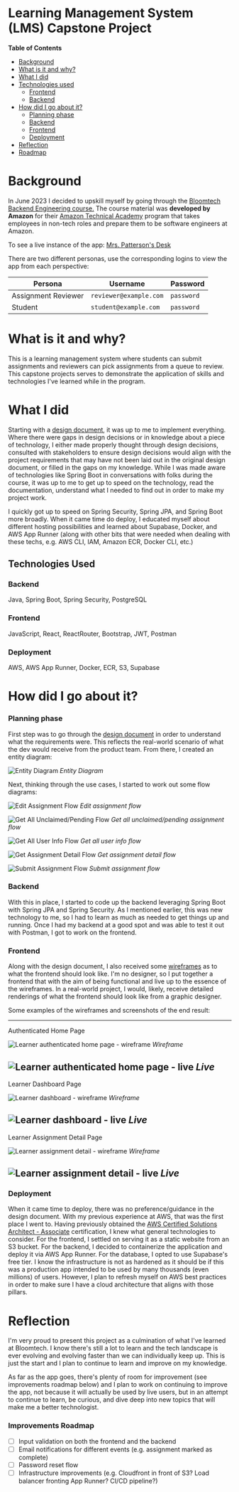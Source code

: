 # Learning Management System (LMS) Capstone Project
**Table of Contents**
- [Background](#background)
- [What is it and why?](#what-is-it-and-why)
- [What I did](#what-i-did)
- [Technologies used](#technologies-used)
  - [Frontend](#frontend)
  - [Backend](#backend)
- [How did I go about it?](#how-did-i-go-about-it)
  - [Planning phase](#planning-phase)
  - [Backend](#backend-1)
  - [Frontend](#frontend-1)
  - [Deployment](#deployment)
- [Reflection](#reflection)
- [Roadmap](#improvements-roadmap)


# Background
In June 2023 I decided to upskill myself by going through the
[Bloomtech Backend Engineering course.](https://www.bloomtech.com/courses/backend-development)
The course material was **developed by Amazon** for their
[Amazon Technical Academy](https://amazontechnicalacademy.com/) program that takes employees in
non-tech roles and prepare them to be software engineers at Amazon.

To see a live instance of the app: [Mrs. Patterson's Desk](http://mrs-pattersons-desk-front-end.s3-website.us-east-2.amazonaws.com/)

There are two different personas, use the corresponding logins to view the app from each perspective:

| Persona | Username             | Password |
|---------|----------------------|----------|
| Assignment Reviewer | `reviewer@example.com` | `password` |
| Student | `student@example.com`  | `password` |

# What is it and why?
This is a learning management system where students can submit assignments and reviewers can pick assignments from a queue
to review. This capstone projects serves to demonstrate the application of skills and technologies I've learned while 
in the program.

# What I did
Starting with a [design document](./documents/composition_document.md), it was up to me to implement everything. Where
there were gaps in design decisions or in knowledge about a piece of technology, I either made properly thought through 
design decisions, consulted with stakeholders to ensure design decisions would align with the project requirements that
may have not been laid out in the original design document, or filled in the gaps on my knowledge. While I was made aware
of technologies like Spring Boot in conversations with folks during the course, it was up to me to get up to speed on the
technology, read the documentation, understand what I needed to find out in order to make my project work.

I quickly got up to speed on Spring Security, Spring JPA, and Spring Boot more broadly. When it came time do deploy, I educated
myself about different hosting possibilities and learned about Supabase, Docker, and AWS App Runner (along with other bits
that were needed when dealing with these techs, e.g. AWS CLI, IAM, Amazon ECR, Docker CLI, etc.)

## Technologies Used
### Backend
Java, Spring Boot, Spring Security, PostgreSQL
### Frontend
JavaScript, React, ReactRouter, Bootstrap, JWT, Postman
### Deployment
AWS, AWS App Runner, Docker, ECR, S3, Supabase

# How did I go about it?
### Planning phase
First step was to go through the [design document](./documents/composition_document.md) in order to understand what the requirements
were. This reflects the real-world scenario of what the dev would receive from the product team. From there, I created
an entity diagram:

![Entity Diagram](./documents/entity-diagram.png)
*Entity Diagram*

Next, thinking through the use cases, I started to work out some flow diagrams:

![Edit Assignment Flow](./documents/flow-diagrams/edit-assignment-flow.png)
*Edit assignment flow*

![Get All Unclaimed/Pending Flow](./documents/flow-diagrams/get-all-unclaimed-pending-review-assignments.png)
*Get all unclaimed/pending assignment flow*

![Get All User Info Flow](./documents/flow-diagrams/get-all-user-info.png)
*Get all user info flow*

![Get Assignment Detail Flow](./documents/flow-diagrams/get-assignment-detail.png)
*Get assignment detail flow*

![Submit Assignment Flow](./documents/flow-diagrams/submit-assignment-flow.png)
*Submit assignment flow*

### Backend
With this in place, I started to code up the backend leveraging Spring Boot with Spring JPA and Spring Security. As I mentioned
earlier, this was new technology to me, so I had to learn as much as needed to get things up and running. Once I had my
backend at a good spot and was able to test it out with Postman, I got to work on the frontend.

### Frontend
Along with the design document, I also received some [wireframes](./documents/images) as to what the frontend should look like. I'm no designer,
so I put together a frontend that with the aim of being functional and live up to the essence of the wireframes. In a real-world
project, I would, likely, receive detailed renderings of what the frontend should look like from a graphic designer.

Some examples of the wireframes and screenshots of the end result:

---
Authenticated Home Page

![Learner authenticated home page - wireframe](./documents/images/home_page_authenticated.jpg)
*Wireframe*

![Learner authenticated home page - live](./documents/images/home-page-authenticated-live.png)
*Live*
---
Learner Dashboard Page

![Learner dashboard - wireframe](./documents/images/learner_dashboard.jpg)
*Wireframe*

![Learner dashboard - live](./documents/images/learner-dashboard-live.png)
*Live*
---
Learner Assignment Detail Page

![Learner assignment detail - wireframe](./documents/images/learner_assignment_view.jpg)
*Wireframe*

![Learner assignment detail - live](./documents/images/learner-assignment-view-live.png)
*Live*
---

### Deployment
When it came time to deploy, there was no preference/guidance in the design document. With my previous experience at AWS,
that was the first place I went to. Having previously obtained the 
[AWS Certified Solutions Architect - Associate](https://aws.amazon.com/certification/certified-solutions-architect-associate/)
certification, I knew what general technologies to consider. For the frontend, I settled on serving it as a static website
from an S3 bucket. For the backend, I decided to containerize the application and deploy it via AWS App Runner. For the database,
I opted to use Supabase's free tier. I know the infrastructure is not as hardened as it should be if this was a production
app intended to be used by many thousands (even millions) of users. However, I plan to refresh myself on AWS best practices
in order to make sure I have a cloud architecture that aligns with those pillars.

# Reflection
I'm very proud to present this project as a culmination of what I've learned at Bloomtech. I know there's still a lot to
learn and the tech landscape is ever evolving and evolving faster than we can individually keep up. This is just the start
and I plan to continue to learn and improve on my knowledge.

As far as the app goes, there's plenty of room for improvement (see improvements roadmap below) and I plan to work on 
continuing to improve the app, not because it will actually be used by live users, but in an attempt to continue to 
learn, be curious, and dive deep into new topics that will make me a better technologist.

### Improvements Roadmap
- [ ] Input validation on both the frontend and the backend
- [ ] Email notifications for different events (e.g. assignment marked as complete)
- [ ] Password reset flow
- [ ] Infrastructure improvements (e.g. Cloudfront in front of S3? Load balancer fronting App Runner? CI/CD pipeline?)